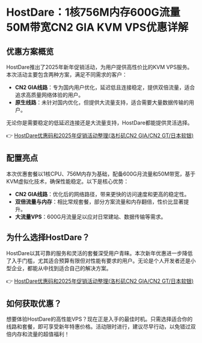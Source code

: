 # HostDare：1核756M内存600G流量50M带宽CN2 GIA KVM VPS优惠详解

## 优惠方案概览

HostDare推出了2025年新年促销活动，为用户提供高性价比的KVM VPS服务。本次活动主要包含两种方案，满足不同需求的客户：

- **CN2 GIA线路**：专为国内用户优化，延迟低且连接稳定，提供双倍流量，适合追求高质量网络体验的用户。
- **原生线路**：未针对国内优化，但提供大流量支持，适合需要大量数据传输的用户。

无论你是需要稳定的低延迟连接还是大流量支持，HostDare都能提供灵活选择。

👉 [HostDare优惠码和2025年促销活动整理(洛杉矶CN2 GIA/CN2 GT/日本软银)](https://bit.ly/hostdare)

## 配置亮点

本次优惠套餐以1核CPU、756M内存为基础，配备600G月流量和50M带宽，基于KVM虚拟化技术，确保性能稳定。以下是核心优势：

- **CN2 GIA线路**：优化后的网络路径，带来更快的访问速度和更高的稳定性。
- **双倍流量与内存**：相比常规套餐，部分方案流量和内存翻倍，性价比显著提升。
- **大流量VPS**：600G月流量足以应对日常建站、数据传输等需求。

## 为什么选择HostDare？

HostDare以其可靠的服务和灵活的套餐深受用户青睐。本次新年优惠进一步降低了入手门槛，尤其适合预算有限但对性能有要求的用户。无论是个人开发者还是小型企业，都能从中找到适合自己的解决方案。

👉 [HostDare优惠码和2025年促销活动整理(洛杉矶CN2 GIA/CN2 GT/日本软银)](https://bit.ly/hostdare)

## 如何获取优惠？

想要体验HostDare的高性能VPS？现在正是入手的最佳时机。只需选择适合你的线路和套餐，即可享受新年特惠价格。活动限时进行，建议尽早行动，以免错过双倍内存和流量的超值福利！